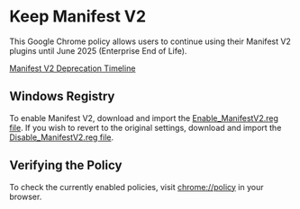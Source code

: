 # Keep Manifest V2

This Google Chrome policy allows users to continue using their Manifest V2 plugins until June 2025 (Enterprise End of Life).

[Manifest V2 Deprecation Timeline](https://developer.chrome.com/docs/extensions/develop/migrate/mv2-deprecation-timeline)

## Windows Registry

To enable Manifest V2, download and import the [Enable_ManifestV2.reg file](https://raw.githubusercontent.com/KiritoMiao/keep-manifest-v2/main/Windows/Enable_ManifestV2.reg). If you wish to revert to the original settings, download and import the [Disable_ManifestV2.reg file](https://raw.githubusercontent.com/KiritoMiao/keep-manifest-v2/main/Windows/Disable_ManifestV2.reg).

## Verifying the Policy

To check the currently enabled policies, visit [chrome://policy](chrome://policy) in your browser.
